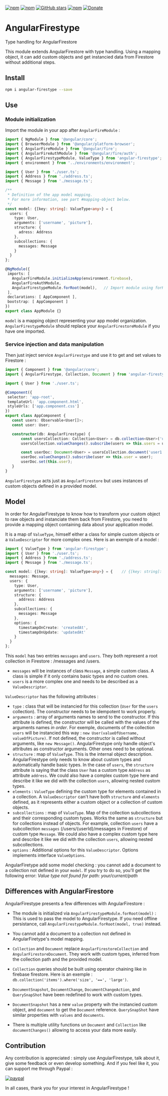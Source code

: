 [![npm](https://img.shields.io/npm/v/angular-firestype.svg)](https://www.npmjs.com/package/angular-firestype) [![npm](https://img.shields.io/npm/dt/angular-firestype.svg)](https://www.npmjs.com/package/angular-firestype) [![GitHub stars](https://img.shields.io/github/stars/bricepepin/angular-firestype.svg)](https://github.com/bricepepin/angular-firestype) [![npm](https://img.shields.io/npm/l/angular-firestype.svg)](https://www.npmjs.com/package/angular-firestype) [![Donate](https://img.shields.io/badge/Donate-PayPal-green.svg)](https://www.paypal.com/cgi-bin/webscr?cmd=_s-xclick&hosted_button_id=9SXR8KQPHKUG6)

# AngularFirestype
Type handling for AngularFirestore

This module extends AngularFirestore with type handling.
Using a mapping object, it can add custom objects and get instancied data from Firestore without additional steps.

## Install
```bash
npm i angular-firestype --save
```

## Use
### Module initialization
Import the module in your app after `AngularFireModule` :
```ts
import { NgModule } from '@angular/core';
import { BrowserModule } from '@angular/platform-browser';
import { AngularFireModule } from '@angular/fire';
import { AngularFireAuthModule } from '@angular/fire/auth';
import { AngularFirestypeModule, ValueType } from 'angular-firestype';
import { environment } from '../environments/environment';

import { User } from './user.ts';
import { Address } from './address.ts';
import { Message } from './message.ts';

/**
 * Definition of the app model mapping.
 * For more information, see part #mapping-object below.
 */
const model: {[key: string]: ValueType<any>} = {
  users: {
    type: User,
    arguments: ['username', 'picture'],
    structure: {
      adress: Address
    },
    subcollections: {
      messages: Message
    }
  }
};

@NgModule({
 imports: [
   AngularFireModule.initializeApp(environment.firebase),
   AngularFireAuthModule,
   AngularFirestypeModule.forRoot(model),   // Import module using forRoot() to add mapping information
 ],
 declarations: [ AppComponent ],
 bootstrap: [ AppComponent ]
})
export class AppModule {}
```
`model` is a mapping object representing your app model organization.
`AngularFirestypeModule` should replace your `AngularFirestoreModule` if you have one imported.

### Service injection and data manipulation
Then just inject service `AngularFirestype` and use it to get and set values to Firestore :
```ts
import { Component } from '@angular/core';
import { AngularFirestype, Collection, Document } from 'angular-firestype';

import { User } from './user.ts';

@Component({
 selector: 'app-root',
 templateUrl: 'app.component.html',
 styleUrls: ['app.component.css']
})
export class AppComponent {
   const users: Observable<User[]>;
   const user: User;

   constructor(db: AngularFirestype) {
       const usersCollection: Collection<User> = db.collection<User>('users');
       usersCollection.valueChanges().subscribe(users => this.users = users);

       const userDoc: Document<User> = usersCollection.document('user1');
       userDoc.valueChanges().subscribe(user => this.user = user);
       userDoc.set(this.user);
   }
}
```
`AngularFirestype` acts just as `AngularFirestore` but uses instances of custom objects defined in a provided model.

## Model
In order for AngularFirestype to know how to transform your custom object to raw objects and instanciate them back from Firestore, you need to provide a mapping object containing data about your application model.

It is a map of `ValueType`, himself either a class for simple custom objects or a `ValueDescriptor` for more complex ones.
Here is an exemple of a model :
```ts
import { ValueType } from 'angular-firestype';
import { User } from './user.ts';
import { Address } from './address.ts';
import { Message } from './message.ts';

const model: {[key: string]: ValueType<any>} = {    // {[key: string]: ValueType<any>} for TypeScript type check
  messages: Message,
  users: {
    type: User,
    arguments: ['username', 'picture'],
    structure: {
      address: Address
    },
    subcollections: {
      messages: Message
    },
    options: {
      timestampOnCreate: 'createdAt',
      timestampOnUpdate: 'updatedAt'
    }
  }
};
```

This `model` has two entries `messages` and `users`. They both represent a root collection in Firestore : /messages and /users.
- `messages` will be instances of class `Message`, a simple custom class. A class is simple if it only contains basic types and no custom ones.
- `users` is a more complex one and needs to be described as a `ValueDescriptor`.

 `ValueDescriptor` has the following attributes :
- `type` : class that will be instancied for this collection (`User` for the `users` collection).
 The constructor needs to be idempotent to work properly.
- `arguments` : array of arguments names to send to the constructor.
 If this attribute is defined, the constructor will be called with the values of the arguments names *in order*.
 For exemple, documents of the collection `users` will be instancied this way : `new User(valueOfUsername, valueOfPicture)`.
 If not defined, the constructor is called without arguments, like `new Message()`.
 AngularFirestype only handle object's attributes as constructor arguments. Other ones need to be optional.
- `structure` : map of `ValueType`. This is the internal object description. AngularFirestype only needs to know about custom types and automatically handle basic types.
 In the case of `users`, the `structure` attribute is saying that the class `User` has a custom type `Address` as attribute `address`. We could also have a complex custom type here and describe it like we did with the collection `users`, allowing nested custom types.
- `elements` : `ValueType` defining the custom type for elements contained in a collection. A  `ValueDescriptor` can't have both `structure` and `elements` defined, as it represents either a custom object or a collection of custom objects.
- `subcollections` : map of `ValueType`. Map of the collection subcollections and their corresponding custom types.
 Works the same as `structure` but for collections instead of objects.
 For example, collection `users` have a subcollection `messages` (/users/{userId}/messages in Firestore) of custom type `Message`. We could also have a complex custom type here and describe it like we did with the collection `users`, allowing nested subcollections.
 - `options` : Additional options for this `ValueDescriptor`. Options implements interface `ValueOptions`.

AngularFiretype add some model checking : you cannot add a document to a collection not defined in your `model`. If you try to do so, you'll get the following error: *Value type not found for path: your/current/path*

## Differences with AngularFirestore
AngularFirestype presents a few differences with AngularFirestore :
- The module is initialized via `AngularFirestypeModule.forRoot(model)` :
    This is used to pass the model to AngularFirestype. If you need offline persistance, call `AngularFirestypeModule.forRoot(model, true)` instead.
- You cannot add a document to a collection not defined in AngularFiretype's model mapping.
- `Collection` and `Document` replace `AngularFirestoreCollection` and `AngularFirestoreDocument`.
    They work with custom types, inferred from the collection path and the provided model.
- `Collection` queries should be built using operator chaining like in firebase firestore. Here is an exemple : `db.collection('items').where('size', '==', 'large')`.

- `DocumentSnapshot`, `DocumentChange`, `DocumentChangeAction`, and `QuerySnapShot` have been redefined to work with custom types.
- `DocumentSnapshot` has a new `value` property wih the instancied custom object, and `document` to get the `Document` reference. `QuerySnapShot` have similar properties with `values` and `documents`.
- There is multiple utility functions un `Document` and `Collection` like `documentChanges()` allowing to access your data more easily.

## Contribution
Any contribution is appreciated : simply use AngularFirestype, talk about it, give some feedback or even develop something. And if you feel like it, you can support me through Paypal :

[![paypal](https://www.paypalobjects.com/en_US/i/btn/btn_donateCC_LG.gif)](https://www.paypal.com/cgi-bin/webscr?cmd=_s-xclick&hosted_button_id=9SXR8KQPHKUG6)

In all cases, thank you for your interest in AngularFirestype !